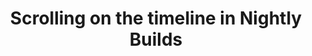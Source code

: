 ---
title: 'Scrolling on the timeline in Nightly Builds'
redirect_to:
  - 'https://discuss.pencil2d.org/t/scrolling-on-the-timeline-in-nightly-builds/1346'
---